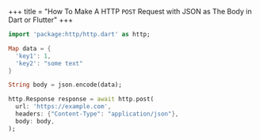 +++
title = "How To Make A HTTP `POST` Request with JSON as The Body in Dart or Flutter"
+++

```dart
import 'package:http/http.dart' as http;

Map data = {
  'key1': 1,
  'key2': "some text"
}

String body = json.encode(data);

http.Response response = await http.post(
  url: 'https://example.com',
  headers: {"Content-Type": "application/json"},
  body: body,
);
```

